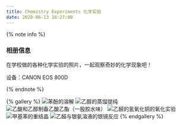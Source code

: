 ```yaml
---
title: Chemistry Experiments 化学实验
date: 2020-06-13 18:27:00
---
```

{% note info %}

### 相册信息

在学校做的各种化学实验的照片，一起观察奇妙的化学现象吧！

设备：CANON EOS 800D

{% endnote %}



{% gallery %}
![苯酚的溶解](https://cdn.bilicdn.tk/gh/Vikutorika/assets@master/gallery/img/Chemistry-Experiments/Dissolution-of-phenol.JPG)
![乙醇的蒸馏提纯](https://cdn.bilicdn.tk/gh/Vikutorika/assets@master/gallery/img/Chemistry-Experiments/Distillation-and-purification-of-ethanol.JPG)
![乙酸和乙醇制备乙酸乙酯（一股胶水味）](https://cdn.bilicdn.tk/gh/Vikutorika/assets@master/gallery/img/Chemistry-Experiments/Ethanol-and-Acetic-acid-make-Ethyl-acetate.JPG)
![乙醛的氢氧化铜的氧化实验](https://cdn.bilicdn.tk/gh/Vikutorika/assets@master/gallery/img/Chemistry-Experiments/Oxidation-of-acetaldehyde-with-copper-hydroxide.JPG)
![甲基苯的重结晶](https://cdn.bilicdn.tk/gh/Vikutorika/assets@master/gallery/img/Chemistry-Experiments/Recrystallization-of-methylbenzene.JPG)
![乙醛与银氨溶液的银镜反应](https://cdn.bilicdn.tk/gh/Vikutorika/assets@master/gallery/img/Chemistry-Experiments/Silver-mirror-reaction-of-acetaldehyde.JPG)
{% endgallery %}

